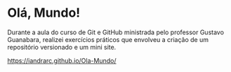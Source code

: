 # Olá, Mundo!
 Durante a aula do curso de Git e GitHub ministrada pelo professor Gustavo Guanabara, realizei exercícios práticos que envolveu a criação de um repositório versionado e um mini site.

 https://iandrarc.github.io/Ola-Mundo/
